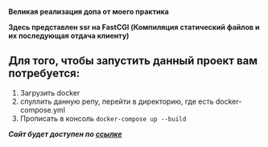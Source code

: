 __Великая реализация допа от моего практика__

**Здесь представлен ssr на FastCGI (Компиляция статический файлов и их последующая отдача клиенту)**

## Для того, чтобы запустить данный проект вам потребуется: 
1. Загрузить docker
2. спуллить данную репу, перейти в директорию, где есть docker-compose.yml
3. Прописать в консоль ```docker-compose up --build```

***Сайт будет доступен по [ссылке](http://localhost/)***
